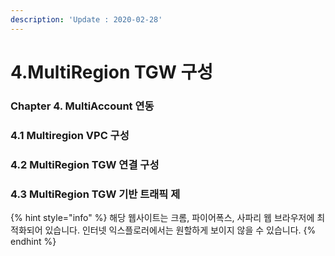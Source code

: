 ```yaml
---
description: 'Update : 2020-02-28'
---
```


# 4.MultiRegion TGW 구성

### Chapter 4. MultiAccount 연동 

### 4.1 Multiregion VPC 구성 

### 4.2 MultiRegion TGW 연결 구성

### 4.3 MultiRegion TGW 기반 트래픽 제



{% hint style="info" %}
해당 웹사이트는 크롬, 파이어폭스, 사파리 웹 브라우저에 최적화되어 있습니다.  인터넷 익스플로러에서는 원할하게 보이지 않을 수 있습니다.
{% endhint %}



